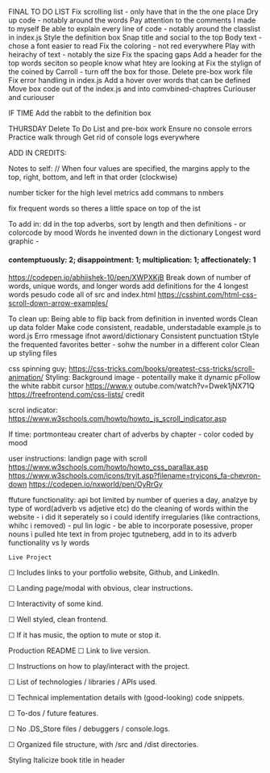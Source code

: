 FINAL TO DO LIST
Fix scrolling list - only have that in the the one place 
Dry up code - notably around the words
Pay attention to the comments I made to myself
Be able to explain every line of code - notably around the classlist in index.js
Style the definition box
Snap title and social to the top
Body text - chose a font easier to read
Fix the coloring - not red everywhere
Play with heirachy of text - notably the size 
Fix the spacing gaps
Add a header for the top words seciton so people know what htey are looking at
Fix the stylign of the coined by Carroll - turn off the box for those.
Delete pre-box work file
Fix error handling in index.js
Add a hover over words that can be defined
Move box code out of the index.js and into comvbined-chaptres
Curiouser and curiouser

IF TIME
Add the rabbit to the definition box





THURSDAY
Delete To Do List and pre-box work
Ensure no console errors
Practice walk through
Get rid of console logs everywhere




ADD IN CREDITS:







Notes to self:
// When four values are specified, the margins apply to the top, right, bottom, and left in that order (clockwise)


number ticker for the high level metrics
add commans to nmbers

fix frequent words so theres a little space on top of the ist

To add in:
dd in the top adverbs, sort by length and then definitions - or colorcode by mood
Words he invented down in the dictionary
Longest word graphic -   <h4>contemptuously: 2; disappointment: 1; multiplication: 1; affectionately: 1</h4> https://codepen.io/abhiishek-10/pen/XWPXKjB
Break down of number of words, unique words, and longer words
add definitions for the 4 longest words
pesudo code all of src and index.html
https://csshint.com/html-css-scroll-down-arrow-examples/

To clean up:
Being able to flip back from definition in invented words
Clean up data folder
Make code consistent, readable, understadable
example.js to word.js
Erro rmessage ifnot aword/dictionary
Consistent punctuation
tStyle the frequented favorites better - sohw the number in a different color
Clean up styling files

css spinning guy; https://css-tricks.com/books/greatest-css-tricks/scroll-animation/
Styling:
Background image - potentailly make it dynamic
pFollow the white rabbit cursor https://www.y outube.com/watch?v=Dwek1jNX71Q
 https://freefrontend.com/css-lists/ credit


scrol indicator: https://www.w3schools.com/howto/howto_js_scroll_indicator.asp

If time:
portmonteau creater
chart of adverbs by chapter - color coded by mood

user instructions: landign page with scroll
https://www.w3schools.com/howto/howto_css_parallax.asp
https://www.w3schools.com/icons/tryit.asp?filename=tryicons_fa-chevron-down
https://codepen.io/nxworld/pen/OyRrGy

ffuture functionality:
api bot limited by number of queries a day, analzye by type of word(adverb vs adjetive etc)
do the cleaning of words within the website - i did it seperately so i could identify irregularies (like contractions, whihc i removed) - pul lin logic - be able to incorporate posessive, proper nouns
i pulled hte text in from projec tgutneberg, add in to its 
adverb functionality vs ly words


    Live Project
☐ Includes links to your portfolio website, Github, and LinkedIn.

☐ Landing page/modal with obvious, clear instructions.

☐ Interactivity of some kind.

☐ Well styled, clean frontend.

☐ If it has music, the option to mute or stop it.

Production README
☐ Link to live version.

☐ Instructions on how to play/interact with the project.

☐ List of technologies / libraries / APIs used.

☐ Technical implementation details with (good-looking) code snippets.

☐ To-dos / future features.

☐ No .DS_Store files / debuggers / console.logs.

☐ Organized file structure, with /src and /dist directories.



Styling
Italicize book title in header

